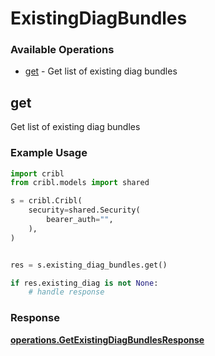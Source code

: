 # ExistingDiagBundles

### Available Operations

* [get](#get) - Get list of existing diag bundles

## get

Get list of existing diag bundles

### Example Usage

```python
import cribl
from cribl.models import shared

s = cribl.Cribl(
    security=shared.Security(
        bearer_auth="",
    ),
)


res = s.existing_diag_bundles.get()

if res.existing_diag is not None:
    # handle response
```


### Response

**[operations.GetExistingDiagBundlesResponse](../../models/operations/getexistingdiagbundlesresponse.md)**

